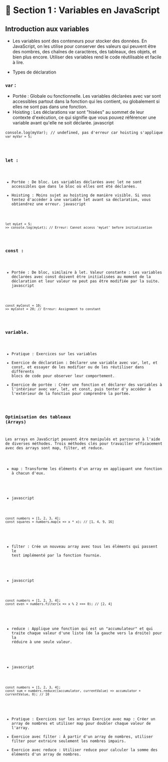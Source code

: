 # 📗 Section 1 : Variables en JavaScript
## Introduction aux variables
- Les variables sont des conteneurs pour stocker des données. En JavaScript, on les utilise pour conserver des valeurs qui peuvent être des nombres, des chaînes de caractères, des tableaux, des objets, et bien plus encore. Utiliser des variables rend le code réutilisable et facile à lire.

* Types de déclaration

### <code class="js-color"><span class="var">var</span></code> :

- Portée : Globale ou fonctionnelle. Les variables déclarées avec var sont accessibles partout dans la fonction qui les contient, ou globalement si elles ne sont pas dans une fonction.
- Hoisting : Les déclarations var sont "hisées" au sommet de leur contexte d'exécution, ce qui signifie que vous pouvez référencer une variable avant qu'elle ne soit déclarée.
javascript
<pre>
<code class="js-color">console.log(myVar);</code></code> <code class="js-commit">// undefined, pas d'erreur car hoisting s'applique
<code class="js-color"><span class="var">var</span> myVar = 5;</code>
</pre>

### <span class="let">let</span> :

- Portée : De bloc. Les variables déclarées avec let ne sont accessibles que dans le bloc où elles ont été déclarées.
- Hoisting : Moins sujet au hoisting de manière visible. Si vous tentez d'accéder à une variable let avant sa déclaration, vous obtiendrez une erreur.
javascript
<pre>
<code class="js-color"><span class="let">let</span> myLet = 5;</code>
<code class="console">>> console.log(myLet);</code><code class="js-commit"> // Erreur: Cannot access 'myLet' before initialization</code>
</pre>

### <span class="const">const</span> :

- Portée : De bloc, similaire à let.
Valeur constante : Les variables déclarées avec const doivent être initialisées au moment de la déclaration et leur valeur ne peut pas être modifiée par la suite.
javascript
<pre>
<code class="js-color"><span class="const">const</span> myConst = 10;</code>
<code class="console">>> myConst = 20;</code><code class="js-commit"> // Erreur: Assignment to constant </code>
</pre>

### variable.

- Pratique : Exercices sur les variables
- Exercice de déclaration : Déclarer une variable avec var, let, et const, et essayer de les modifier ou de les réutiliser dans différents blocs de code pour observer leur comportement.
- Exercice de portée : Créer une fonction et déclarer des variables à l'intérieur avec var, let, et const, puis tenter d'y accéder à l'extérieur de la fonction pour comprendre la portée.

### Optimisation des tableaux (Arrays)
Les arrays en JavaScript peuvent être manipulés et parcourus à l'aide de diverses méthodes. Trois méthodes clés pour travailler efficacement avec des arrays sont map, filter, et reduce.

- map : Transforme les éléments d'un array en appliquant une fonction à chacun d'eux.

* javascript
<pre>
<code class="js-color"><span class="const">const</span> numbers = [1, 2, 3, 4];</code>
<code class="js-color"><span class="const">const</span> squares = numbers.map(x => x * x); </code><code class="js-commit">// [1, 4, 9, 16]</code>
</pre>
- filter : Crée un nouveau array avec tous les éléments qui passent le test implémenté par la fonction fournie.

* javascript
<pre>
<code class="js-color"><span class="const">const</span> numbers = [1, 2, 3, 4];</code>
<code class="js-color"><span class="const">const</span> even = numbers.filter(x => x % 2 === 0);</code><code class="js-commit"> // [2, 4]</code>
</pre>

- reduce : Applique une fonction qui est un "accumulateur" et qui traite chaque valeur d'une liste (de la gauche vers la droite) pour la réduire à une seule valeur.

* javascript
<pre>
<code class="js-color"><span class="const">const</span> numbers = [1, 2, 3, 4];</code>
<code class="js-color"><span class="const">const</span> sum = numbers.reduce((accumulator, currentValue) => accumulator + currentValue, 0);</code><code class="js-commit"> // 10</code>
</pre>

- Pratique : Exercices sur les arrays
Exercice avec map : Créer un array de nombres et utiliser map pour doubler chaque valeur de l'array.
- Exercice avec filter : À partir d'un array de nombres, utiliser filter pour extraire seulement les nombres impairs.
- Exercice avec reduce : Utiliser reduce pour calculer la somme des éléments d'un array de nombres.